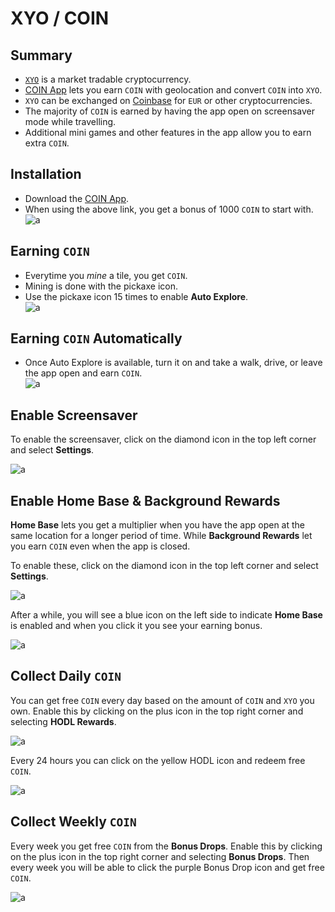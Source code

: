 # XYO / COIN

## Summary

* [`XYO`](https://coinmarketcap.com/currencies/xyo/) is a market tradable cryptocurrency.
* [COIN App](https://coin.onelink.me/ePJg?af_referrer_name=User&af_siteid=1450443351&af_referrer_uid=1591719668127-5903811&af_channel=Share&pid=af_app_invites&af_referrer_customer_id=CenRw6OyeVZ3Pczp8ivi9Jh5IFQ2) lets you earn `COIN` with geolocation and convert `COIN` into `XYO`.
* `XYO` can be exchanged on [Coinbase](https://coinbase.com/join/CUMPS_Y?src=referral-link) for `EUR` or other cryptocurrencies.
* The majority of `COIN` is earned by having the app open on screensaver mode while travelling.
* Additional mini games and other features in the app allow you to earn extra `COIN`.

## Installation

* Download the [COIN App](https://coin.onelink.me/ePJg?af_referrer_name=User&af_siteid=1450443351&af_referrer_uid=1591719668127-5903811&af_channel=Share&pid=af_app_invites&af_referrer_customer_id=CenRw6OyeVZ3Pczp8ivi9Jh5IFQ2).
* When using the above link, you get a bonus of 1000 `COIN` to start with. \
  ![a](https://github.com/CumpsD/second-brain/raw/main/assets/crypto/xyo/referral-bonus.jpg "a")

## Earning `COIN`

* Everytime you *mine* a tile, you get `COIN`.
* Mining is done with the pickaxe icon.
* Use the pickaxe icon 15 times to enable **Auto Explore**. \
  ![a](https://github.com/CumpsD/second-brain/raw/main/assets/crypto/xyo/auto-explore.jpg "a")

## Earning `COIN` Automatically

* Once Auto Explore is available, turn it on and take a walk, drive, or leave the app open and earn `COIN`. \
  ![a](https://github.com/CumpsD/second-brain/raw/main/assets/crypto/xyo/earning.png "a")

## Enable Screensaver

To enable the screensaver, click on the diamond icon in the top left corner and select **Settings**.

![a](https://github.com/CumpsD/second-brain/raw/main/assets/crypto/xyo/screensaver.png "a")

## Enable Home Base & Background Rewards

**Home Base** lets you get a multiplier when you have the app open at the same location for a longer period of time. While **Background Rewards** let you earn `COIN` even when the app is closed.

To enable these, click on the diamond icon in the top left corner and select **Settings**.

![a](https://github.com/CumpsD/second-brain/raw/main/assets/crypto/xyo/icons.png "a")

After a while, you will see a blue icon on the left side to indicate **Home Base** is enabled and when you click it you see your earning bonus.

![a](https://github.com/CumpsD/second-brain/raw/main/assets/crypto/xyo/home-base.png "a")


## Collect Daily `COIN`

You can get free `COIN` every day based on the amount of `COIN` and `XYO` you own. Enable this by clicking on the plus icon in the top right corner and selecting **HODL Rewards**.

![a](https://github.com/CumpsD/second-brain/raw/main/assets/crypto/xyo/enable-hodl.png "a")

Every 24 hours you can click on the yellow HODL icon and redeem free `COIN`.

![a](https://github.com/CumpsD/second-brain/raw/main/assets/crypto/xyo/redeem-hodl.png "a")

## Collect Weekly `COIN`

Every week you get free `COIN` from the **Bonus Drops**. Enable this by clicking on the plus icon in the top right corner and selecting **Bonus Drops**. Then every week you will be able to click the purple Bonus Drop icon and get free `COIN`.

![a](https://github.com/CumpsD/second-brain/raw/main/assets/crypto/xyo/bonus-drop.png "a")

